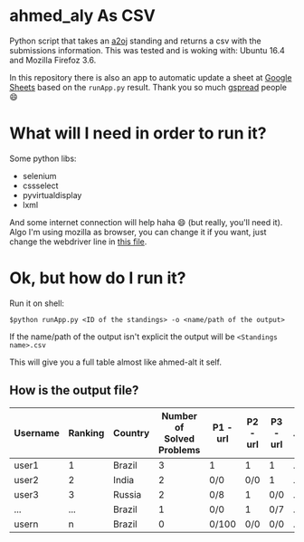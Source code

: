 # ahmed_aly As CSV

Python script that takes an [a2oj](http://ahmed-aly.com/) standing and returns a csv with the submissions information.
This was tested and is woking with: Ubuntu 16.4 and Mozilla Firefoz 3.6.

In this repository there is also an app to automatic update a sheet at [Google Sheets](https://www.google.com/sheets/about/) based on the `runApp.py` result.
Thank you so much [gspread](https://github.com/burnash/gspread) people :smile:

# What will I need in order to run it?

Some python libs:
- selenium
- cssselect
- pyvirtualdisplay
- lxml

And some internet connection will help haha :smile: (but really, you'll need it). Algo I'm using mozilla as browser, you can change it if you want, just change the webdriver line in [this file](https://github.com/mari-linhares/ahmed_aly-as-csv/blob/master/utils/webConnection.py).

# Ok, but how do I run it?

Run it on shell:

`$python runApp.py <ID of the standings> -o <name/path of the output>`

If the name/path of the output isn't explicit the output will be `<Standings name>.csv`

This will give you a full table almost like ahmed-alt it self.

## How is the output file?

Username | Ranking | Country | Number of Solved Problems| P1 - url | P2 - url | P3 - url | ... | PN - url|
-------- | --------| --------| -------------------------| ---------| ---------| ---------| ----| --------|
user1    |    1    |  Brazil |              3           |     1    |     1    |     1    | ... |     0/0 |
user2    |    2    |  India  |              2           |     0/0  |     0/0  |     1    | ... |     1   |
user3    |    3    |  Russia |              2           |     0/8  |     1    |     0/0  | ... |     1   |
...      |    ...  |  Brazil |              1           |     0/0  |     1    |     0/7  | ... |     0/54|
usern    |    n    |  Brazil |              0           |     0/100|     0/0  |     0/0  | ... |     0/0 |
